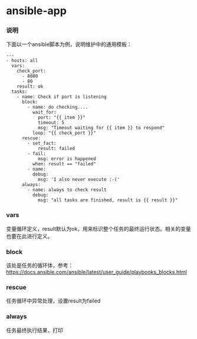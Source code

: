 # ansible-app
### 说明
下面以一个ansible脚本为例，说明维护中的通用模板：
```
---
- hosts: all
  vars:
    check_port:
      - 8080
      - 80
    result: ok
  tasks:
    - name: Check if port is listening
      block:
        - name: do checking....
          wait_for:
            port: "{{ item }}"
            timeout: 5
            msg: "Timeout waiting for {{ item }} to respond"
          loop: "{{ check_port }}"
      rescue:
        - set_fact:
            result: failed
        - fail: 
            msg: error is happened
          when: result == "failed"
        - name:  
          debug:
            msg: 'I also never execute :-('
      always:
        - name: always to check result
          debug:
            msg: "all tasks are finished, result is {{ result }}"  
```
### vars
变量循环定义，result默认为ok，用来标识整个任务的最终运行状态。相关的变量也要在此进行定义。
### block
该处是任务的循环体，参考：https://docs.ansible.com/ansible/latest/user_guide/playbooks_blocks.html
### rescue
任务循环中异常处理，设置result为failed
### always
任务最终执行结果，打印
